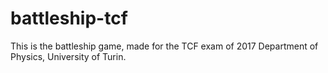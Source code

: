 # battleship-tcf

This is the battleship game, made for the TCF exam of 2017
Department of Physics, University of Turin.
